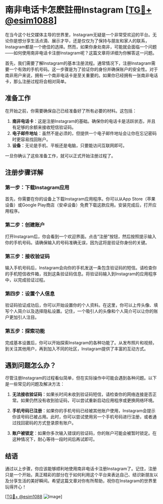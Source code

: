 # 南非电话卡怎麽註冊Instagram [[TG💪+ @esim1088](https://t.me/s/esim1088)]

在当今这个社交媒体主导的世界里，Instagram无疑是一个非常受欢迎的平台。无论你是想分享生活点滴、展示才华，还是仅仅为了保持与朋友和家人的联系，Instagram都是一个绝佳的选择。然而，如果你身处南非，可能就会面临一个问题——如何使用南非电话卡注册Instagram呢？这篇文章将详细为你解答这一问题。

首先，我们需要了解Instagram的基本注册流程。通常情况下，注册Instagram需要一个有效的手机号码。这一步骤是为了验证你的身份并确保账户的安全性。对于南非用户来说，拥有一个南非电话卡是至关重要的。如果你已经拥有一张南非电话卡，那么注册过程将会相对简单。

## 准备工作

在开始之前，你需要确保自己已经准备好了所有必要的材料。这包括：

1. **南非电话卡**：这是注册Instagram的基础。确保你的电话卡是活跃状态，并且有足够的余额来接收短信验证码。
2. **电子邮件地址**：虽然不是必须的，但提供一个电子邮件地址会让你在忘记密码时更容易找回账户。
3. **设备**：无论是手机、平板还是电脑，只要能访问互联网即可。

一旦你确认了这些准备工作，就可以正式开始注册过程了。

## 注册步骤详解

### 第一步：下载Instagram应用

首先，你需要在你的设备上下载Instagram应用程序。你可以从App Store（苹果设备）或Google Play商店（安卓设备）免费下载这款应用。安装完成后，打开应用程序。

### 第二步：创建账户

打开Instagram后，你会看到一个欢迎界面。点击“注册”按钮，然后按照提示输入你的手机号码。请确保输入的号码准确无误，因为这将是验证你身份的关键。

### 第三步：接收验证码

输入手机号码后，Instagram会向你的手机发送一条包含验证码的短信。请检查你的手机短信收件箱，找到这条验证码信息。将验证码输入到Instagram的应用程序中，以完成验证过程。

### 第四步：设置个人信息

验证码验证成功后，你可以开始设置你的个人资料。在这里，你可以上传头像、填写个人简介以及选择隐私设置。记住，一个吸引人的头像和个人简介可以让你的账户更加引人注目。

### 第五步：探索功能

完成基本设置后，你可以开始探索Instagram的各种功能了。从发布照片和视频，到关注其他用户，再到加入不同的社区，Instagram提供了丰富的互动方式。

## 遇到问题怎么办？

尽管注册Instagram的过程看似简单，但在实际操作中可能会遇到各种问题。以下是一些常见的问题及解决方法：

1. **无法接收验证码**：如果长时间未收到验证码短信，请检查你的网络连接是否正常。如果仍然没有收到验证码，可以尝试重新启动应用程序或更换网络环境。

2. **手机号码已注册**：如果你的手机号码已经被其他账户使用，Instagram会提示你该号码已被占用。此时，你可以尝试使用另一个手机号码进行注册，或者通过找回密码的方式登录原有账户。

3. **账户被锁定**：如果你多次输入错误的验证码，你的账户可能会被暂时锁定。在这种情况下，耐心等待一段时间后再试即可。

## 结语

通过以上步骤，你应该能够顺利地使用南非电话卡注册Instagram了。记住，注册只是一个开始，真正精彩的部分在于如何利用这个平台来表达自己、结识新朋友以及分享生活的美好瞬间。希望这篇文章对你有所帮助，祝你在Instagram的世界里玩得开心！

[[TG💪+ @esim1088](https://t.me/s/esim1088) ![Image](https://i.postimg.cc/4NQfJmqS/Snipaste-2025-05-13-00-14-12.png)]